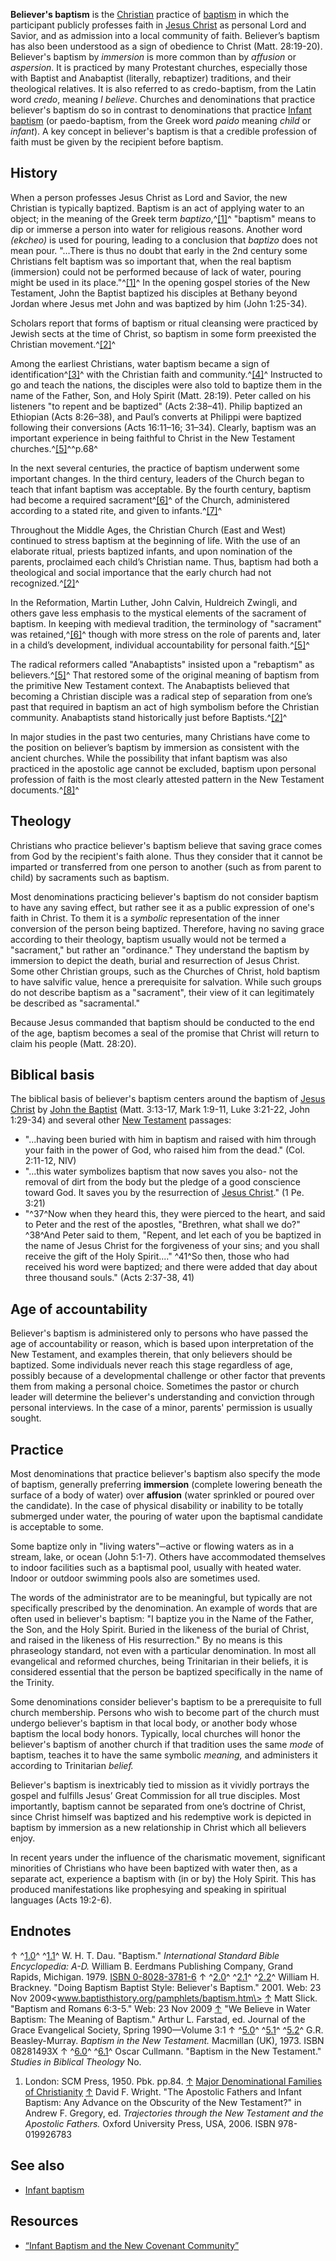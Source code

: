 **Believer's baptism** is the [Christian](Christian "Christian")
practice of [baptism](Baptism "Baptism") in which the participant
publicly professes faith in
[Jesus Christ](Jesus_Christ "Jesus Christ") as personal Lord and
Savior, and as admission into a local community of faith.
Believer’s baptism has also been understood as a sign of obedience
to Christ (Matt. 28:19-20). Believer's baptism by *immersion* is
more common than by *affusion* or *aspersion*. It is practiced by
many Protestant churches, especially those with Baptist and
Anabaptist (literally, rebaptizer) traditions, and their
theological relatives. It is also referred to as credo-baptism,
from the Latin word *credo*, meaning *I believe*. Churches and
denominations that practice believer's baptism do so in contrast to
denominations that practice
[Infant baptism](Infant_baptism "Infant baptism") (or
paedo-baptism, from the Greek word *paido* meaning *child* or
*infant*). A key concept in believer's baptism is that a credible
profession of faith must be given by the recipient before baptism.

## History

When a person professes Jesus Christ as Lord and Savior, the new
Christian is typically baptized. Baptism is an act of applying
water to an object; in the meaning of the Greek term
*baptizo*,^[[1]](#note-Dau)^ "baptism" means to dip or immerse a
person into water for religious reasons. Another word *(ekcheo)* is
used for pouring, leading to a conclusion that *baptizo* does not
mean pour. "…There is thus no doubt that early in the 2nd century
some Christians felt baptism was so important that, when the real
baptism (immersion) could not be performed because of lack of
water, pouring might be used in its place."^[[1]](#note-Dau)^ In
the opening gospel stories of the New Testament, John the Baptist
baptized his disciples at Bethany beyond Jordan where Jesus met
John and was baptized by him (John 1:25-34).

Scholars report that forms of baptism or ritual cleansing were
practiced by Jewish sects at the time of Christ, so baptism in some
form preexisted the Christian movement.^[[2]](#note-Brackney)^

Among the earliest Christians, water baptism became a sign of
identification^[[3]](#note-0)^ with the Christian faith and
community.^[[4]](#note-1)^ Instructed to go and teach the nations,
the disciples were also told to baptize them in the name of the
Father, Son, and Holy Spirit (Matt. 28:19). Peter called on his
listeners "to repent and be baptized" (Acts 2:38–41). Philip
baptized an Ethiopian (Acts 8:26–38), and Paul’s converts at
Philippi were baptized following their conversions (Acts 16:11–16;
31–34). Clearly, baptism was an important experience in being
faithful to Christ in the New Testament
churches.^[[5]](#note-GRM)^^p.68^

In the next several centuries, the practice of baptism underwent
some important changes. In the third century, leaders of the Church
began to teach that infant baptism was acceptable. By the fourth
century, baptism had become a required
sacrament^[[6]](#note-Cullman)^ of the Church, administered
according to a stated rite, and given to infants.^[[7]](#note-2)^

Throughout the Middle Ages, the Christian Church (East and West)
continued to stress baptism at the beginning of life. With the use
of an elaborate ritual, priests baptized infants, and upon
nomination of the parents, proclaimed each child’s Christian name.
Thus, baptism had both a theological and social importance that the
early church had not recognized.^[[2]](#note-Brackney)^

In the Reformation, Martin Luther, John Calvin, Huldreich Zwingli,
and others gave less emphasis to the mystical elements of the
sacrament of baptism. In keeping with medieval tradition, the
terminology of "sacrament" was retained,^[[6]](#note-Cullman)^
though with more stress on the role of parents and, later in a
child’s development, individual accountability for personal
faith.^[[5]](#note-GRM)^

The radical reformers called "Anabaptists" insisted upon a
"rebaptism" as believers.^[[5]](#note-GRM)^ That restored some of
the original meaning of baptism from the primitive New Testament
context. The Anabaptists believed that becoming a Christian
disciple was a radical step of separation from one’s past that
required in baptism an act of high symbolism before the Christian
community. Anabaptists stand historically just before
Baptists.^[[2]](#note-Brackney)^

In major studies in the past two centuries, many Christians have
come to the position on believer’s baptism by immersion as
consistent with the ancient churches. While the possibility that
infant baptism was also practiced in the apostolic age cannot be
excluded, baptism upon personal profession of faith is the most
clearly attested pattern in the New Testament
documents.^[[8]](#note-3)^

## Theology

Christians who practice believer's baptism believe that saving
grace comes from God by the recipient's faith alone. Thus they
consider that it cannot be imparted or transferred from one person
to another (such as from parent to child) by sacraments such as
baptism.

Most denominations practicing believer's baptism do not consider
baptism to have any saving effect, but rather see it as a public
expression of one's faith in Christ. To them it is a *symbolic*
representation of the inner conversion of the person being
baptized. Therefore, having no saving grace according to their
theology, baptism usually would not be termed a "sacrament," but
rather an "ordinance." They understand the baptism by immersion to
depict the death, burial and resurrection of Jesus Christ. Some
other Christian groups, such as the Churches of Christ, hold
baptism to have salvific value, hence a prerequisite for salvation.
While such groups do not describe baptism as a "sacrament", their
view of it can legitimately be described as "sacramental."

Because Jesus commanded that baptism should be conducted to the end
of the age, baptism becomes a seal of the promise that Christ will
return to claim his people (Matt. 28:20).

## Biblical basis

The biblical basis of believer's baptism centers around the baptism
of [Jesus Christ](Jesus_Christ "Jesus Christ") by
[John the Baptist](John_the_Baptist "John the Baptist") (Matt.
3:13-17, Mark 1:9-11, Luke 3:21-22, John 1:29-34) and several other
[New Testament](New_Testament "New Testament") passages:

-   "...having been buried with him in baptism and raised with him
    through your faith in the power of God, who raised him from the
    dead." (Col. 2:11-12, NIV)
-   "...this water symbolizes baptism that now saves you also- not
    the removal of dirt from the body but the pledge of a good
    conscience toward God. It saves you by the resurrection of
    [Jesus Christ](Jesus_Christ "Jesus Christ")." (1 Pe. 3:21)
-   "^37^Now when they heard this, they were pierced to the heart,
    and said to Peter and the rest of the apostles, "Brethren, what
    shall we do?" ^38^And Peter said to them, "Repent, and let each of
    you be baptized in the name of Jesus Christ for the forgiveness of
    your sins; and you shall receive the gift of the Holy Spirit...."
    ^41^So then, those who had received his word were baptized; and
    there were added that day about three thousand souls." (Acts
    2:37-38, 41)

## Age of accountability

Believer's baptism is administered only to persons who have passed
the age of accountability or reason, which is based upon
interpretation of the New Testament, and examples therein, that
only believers should be baptized. Some individuals never reach
this stage regardless of age, possibly because of a developmental
challenge or other factor that prevents them from making a personal
choice. Sometimes the pastor or church leader will determine the
believer's understanding and conviction through personal
interviews. In the case of a minor, parents' permission is usually
sought.

## Practice

Most denominations that practice believer's baptism also specify
the mode of baptism, generally preferring **immersion** (complete
lowering beneath the surface of a body of water) over **affusion**
(water sprinkled or poured over the candidate). In the case of
physical disability or inability to be totally submerged under
water, the pouring of water upon the baptismal candidate is
acceptable to some.

Some baptize only in "living waters"─active or flowing waters as in
a stream, lake, or ocean (John 5:1-7). Others have accommodated
themselves to indoor facilities such as a baptismal pool, usually
with heated water. Indoor or outdoor swimming pools also are
sometimes used.

The words of the administrator are to be meaningful, but typically
are not specifically prescribed by the denomination. An example of
words that are often used in believer's baptism: "I baptize you in
the Name of the Father, the Son, and the Holy Spirit. Buried in the
likeness of the burial of Christ, and raised in the likeness of His
resurrection." By no means is this phraseology standard, not even
with a particular denomination. In most all evangelical and
reformed churches, being Trinitarian in their beliefs, it is
considered essential that the person be baptized specifically in
the name of the Trinity.

Some denominations consider believer's baptism to be a prerequisite
to full church membership. Persons who wish to become part of the
church must undergo believer's baptism in that local body, or
another body whose baptism the local body honors. Typically, local
churches will honor the believer's baptism of another church if
that tradition uses the same *mode* of baptism, teaches it to have
the same symbolic *meaning,* and administers it according to
Trinitarian *belief.*

Believer's baptism is inextricably tied to mission as it vividly
portrays the gospel and fulfills Jesus’ Great Commission for all
true disciples. Most importantly, baptism cannot be separated from
one’s doctrine of Christ, since Christ himself was baptized and his
redemptive work is depicted in baptism by immersion as a new
relationship in Christ which all believers enjoy.

In recent years under the influence of the charismatic movement,
significant minorities of Christians who have been baptized with
water then, as a separate act, experience a baptism with (in or by)
the Holy Spirit. This has produced manifestations like prophesying
and speaking in spiritual languages (Acts 19:2-6).

## Endnotes

↑ ^[1.0](#ref-Dau_0)^ ^[1.1](#ref-Dau_1)^ W. H. T. Dau. "Baptism."
*International Standard Bible Encyclopedia: A-D.* William B.
Eerdmans Publishing Company, Grand Rapids, Michigan. 1979.
[ISBN 0-8028-3781-6](http://www.theopedia.com/Special:BookSources/0802837816)
↑ ^[2.0](#ref-Brackney_0)^ ^[2.1](#ref-Brackney_1)^
^[2.2](#ref-Brackney_2)^ William H. Brackney. "Doing Baptism
Baptist Style: Believer's Baptism." 2001. Web: 23 Nov
2009<www.baptisthistory.org/pamphlets/baptism.htm\>
[↑](#ref-0) Matt Slick. "Baptism and Romans 6:3-5." Web: 23 Nov
2009
[↑](#ref-1) "We Believe in Water Baptism: The Meaning of Baptism."
Arthur L. Farstad, ed. Journal of the Grace Evangelical Society,
Spring 1990—Volume 3:1
↑ ^[5.0](#ref-GRM_0)^ ^[5.1](#ref-GRM_1)^ ^[5.2](#ref-GRM_2)^ G.R.
Beasley-Murray. *Baptism in the New Testament.* Macmillan (UK),
1973. ISBN 08281493X
↑ ^[6.0](#ref-Cullman_0)^ ^[6.1](#ref-Cullman_1)^ Oscar Cullmann.
"Baptism in the New Testament." *Studies in Biblical Theology* No.
1. London: SCM Press, 1950. Pbk. pp.84.
[↑](#ref-2)
[Major Denominational Families of Christianity](http://www.adherents.com/adh_branches.html#Christianity)
[↑](#ref-3) David F. Wright. "The Apostolic Fathers and Infant
Baptism: Any Advance on the Obscurity of the New Testament?" in
Andrew F. Gregory, ed.
*Trajectories through the New Testament and the Apostolic Fathers.*
Oxford University Press, USA, 2006. ISBN 978-019926783
## See also

-   [Infant baptism](Infant_baptism "Infant baptism")

## Resources

-   [“Infant Baptism and the New Covenant Community”](http://desiringgod.org/library/topics/baptism/infant_baptism.html)



